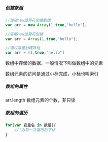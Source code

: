 ##### 创建数组

```javascript
//使用new运算符创建数组
var arr = new Array(1,true,"hello");
```

```javascript
//省略new运算符创建
var arr = Array(1,true,"hello");
```

```javascript
//通过常量创建数组
var arr = [1,true,"hello"]
```

数组中存储的数据，一般情况下叫做数组中的元素

数组元素的访问是通过小标完成，小标也叫索引

##### 数组的属性

arr.length 数组元素的个数，非只读

##### 数组的遍历

```javascript
for(var 变量名 in 数组){
	//i为每一次遍历的下标
}
```

